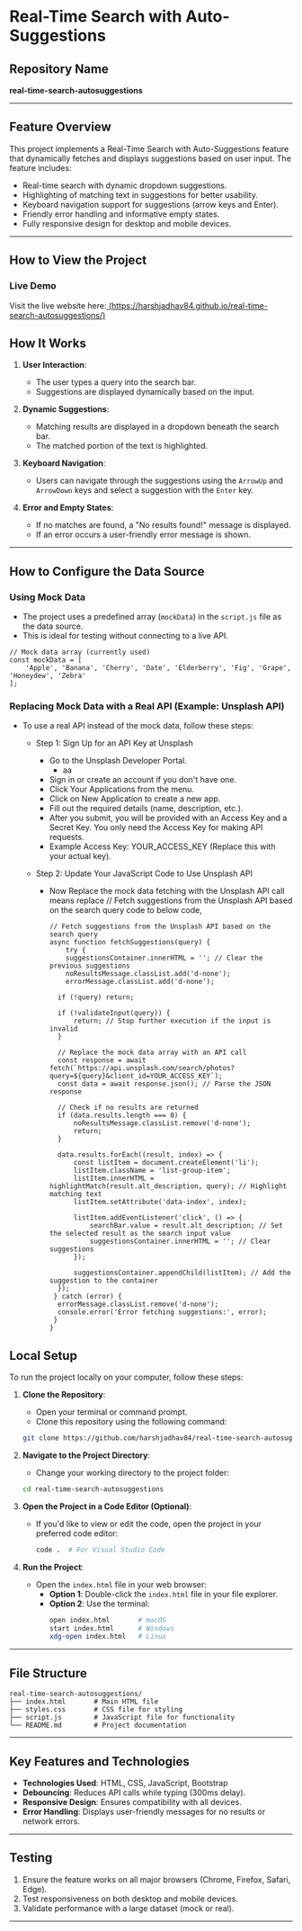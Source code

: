 # Real-Time Search with Auto-Suggestions

## Repository Name
**real-time-search-autosuggestions**

---

## **Feature Overview**
This project implements a Real-Time Search with Auto-Suggestions feature that dynamically fetches and displays suggestions based on user input. The feature includes:
- Real-time search with dynamic dropdown suggestions.
- Highlighting of matching text in suggestions for better usability.
- Keyboard navigation support for suggestions (arrow keys and Enter).
- Friendly error handling and informative empty states.
- Fully responsive design for desktop and mobile devices.

---

## How to View the Project
### Live Demo
Visit the live website here:[ (https://harshjadhav84.github.io/real-time-search-autosuggestions/)](https://harshjadhav84.github.io/real-time-search-autosuggestions/)

## **How It Works**
1. **User Interaction**:
   - The user types a query into the search bar.
   - Suggestions are displayed dynamically based on the input.

2. **Dynamic Suggestions**:
   - Matching results are displayed in a dropdown beneath the search bar.
   - The matched portion of the text is highlighted.

3. **Keyboard Navigation**:
   - Users can navigate through the suggestions using the `ArrowUp` and `ArrowDown` keys and select a suggestion with the `Enter` key.

4. **Error and Empty States**:
   - If no matches are found, a "No results found!" message is displayed.
   - If an error occurs a user-friendly error message is shown.

---

## **How to Configure the Data Source** ##
### Using Mock Data
- The project uses a predefined array (`mockData`) in the `script.js` file as the data source.
- This is ideal for testing without connecting to a live API.

```
// Mock data array (currently used)
const mockData = [
    'Apple', 'Banana', 'Cherry', 'Date', 'Elderberry', 'Fig', 'Grape', 'Honeydew', 'Zebra'
];

```

### Replacing Mock Data with a Real API (Example: Unsplash API)
- To use a real API instead of the mock data, follow these steps:
  - Step 1: Sign Up for an API Key at Unsplash
    - Go to the Unsplash Developer Portal.
      - aa
    - Sign in or create an account if you don't have one.
    - Click Your Applications from the menu.
    - Click on New Application to create a new app.
    - Fill out the required details (name, description, etc.).
    - After you submit, you will be provided with an Access Key and a Secret Key. You only need the Access Key for making API requests.
    - Example Access Key: YOUR_ACCESS_KEY (Replace this with your actual key).
   
  - Step 2: Update Your JavaScript Code to Use Unsplash API
    - Now Replace the mock data fetching with the Unsplash API call means replace // Fetch suggestions from the Unsplash API based on the search query code to below code,
      ```
      // Fetch suggestions from the Unsplash API based on the search query
      async function fetchSuggestions(query) {
          try {
          suggestionsContainer.innerHTML = ''; // Clear the previous suggestions
          noResultsMessage.classList.add('d-none');
          errorMessage.classList.add('d-none');

        if (!query) return;

        if (!validateInput(query)) {
            return; // Stop further execution if the input is invalid
        }

        // Replace the mock data array with an API call
        const response = await fetch(`https://api.unsplash.com/search/photos?query=${query}&client_id=YOUR_ACCESS_KEY`);
        const data = await response.json(); // Parse the JSON response

        // Check if no results are returned
        if (data.results.length === 0) {
            noResultsMessage.classList.remove('d-none');
            return;
        }

        data.results.forEach((result, index) => {
            const listItem = document.createElement('li');
            listItem.className = 'list-group-item';
            listItem.innerHTML = highlightMatch(result.alt_description, query); // Highlight matching text
            listItem.setAttribute('data-index', index);

            listItem.addEventListener('click', () => {
                searchBar.value = result.alt_description; // Set the selected result as the search input value
                suggestionsContainer.innerHTML = ''; // Clear suggestions
            });

            suggestionsContainer.appendChild(listItem); // Add the suggestion to the container
        });
       } catch (error) {
        errorMessage.classList.remove('d-none');
        console.error('Error fetching suggestions:', error);
       }
      }

      ```
      

## Local Setup
To run the project locally on your computer, follow these steps:

1. **Clone the Repository**:
   - Open your terminal or command prompt.
   - Clone this repository using the following command:
   ```bash
   git clone https://github.com/harshjadhav84/real-time-search-autosuggestions.git
   ```

2. **Navigate to the Project Directory**:
   - Change your working directory to the project folder:
   ```bash
   cd real-time-search-autosuggestions
   ```

3. **Open the Project in a Code Editor (Optional)**:
   - If you'd like to view or edit the code, open the project in your preferred code editor:
     ```bash
     code .  # For Visual Studio Code
     ```

4. **Run the Project**:
   - Open the `index.html` file in your web browser:
     - **Option 1**: Double-click the `index.html` file in your file explorer.
     - **Option 2**: Use the terminal:
       ```bash
       open index.html       # macOS
       start index.html      # Windows
       xdg-open index.html   # Linux
       ```
---

## **File Structure**
```
real-time-search-autosuggestions/
├── index.html       # Main HTML file
├── styles.css       # CSS file for styling
├── script.js        # JavaScript file for functionality
└── README.md        # Project documentation
```

---

## **Key Features and Technologies**
- **Technologies Used**: HTML, CSS, JavaScript, Bootstrap
- **Debouncing**: Reduces API calls while typing (300ms delay).
- **Responsive Design**: Ensures compatibility with all devices.
- **Error Handling**: Displays user-friendly messages for no results or network errors.

---

## **Testing**
1. Ensure the feature works on all major browsers (Chrome, Firefox, Safari, Edge).
2. Test responsiveness on both desktop and mobile devices.
3. Validate performance with a large dataset (mock or real).

---
